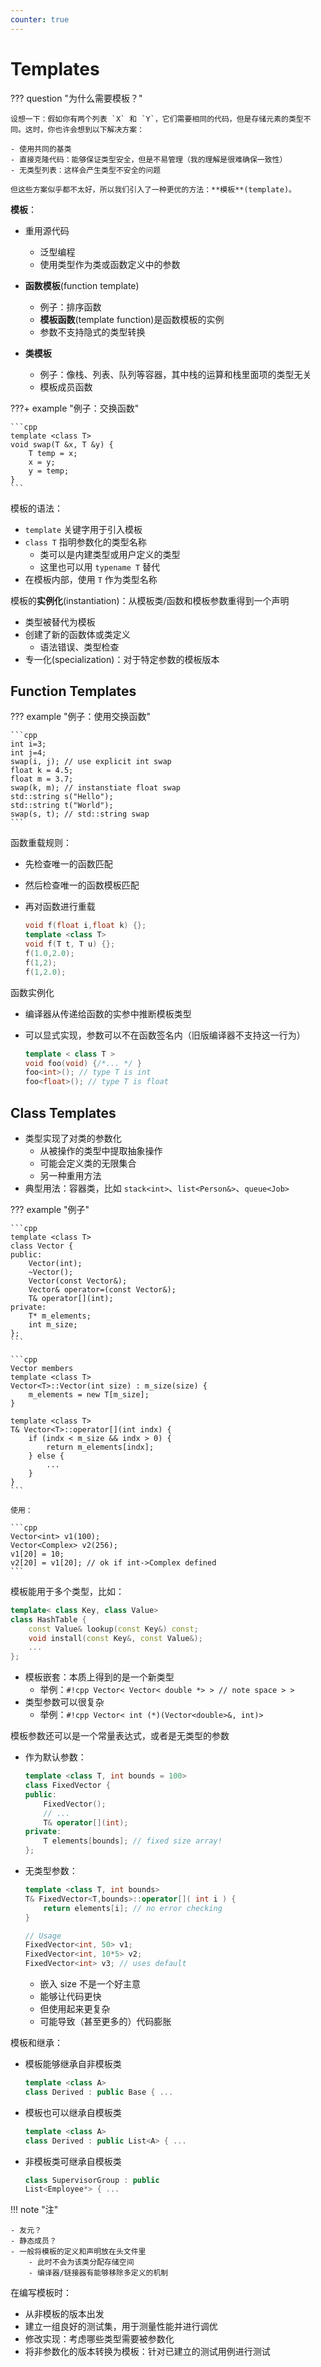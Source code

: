 ```yaml
---
counter: true
---
```


# Templates

??? question "为什么需要模板？"

    设想一下：假如你有两个列表 `X` 和 `Y`，它们需要相同的代码，但是存储元素的类型不同。这时，你也许会想到以下解决方案：

    - 使用共同的基类
    - 直接克隆代码：能够保证类型安全，但是不易管理（我的理解是很难确保一致性）
    - 无类型列表：这样会产生类型不安全的问题

    但这些方案似乎都不太好，所以我们引入了一种更优的方法：**模板**(template)。

**模板**：

- 重用源代码
    - 泛型编程
    - 使用类型作为类或函数定义中的参数
- **函数模板**(function template)
    - 例子：排序函数
    - **模板函数**(template function)是函数模板的实例
    - 参数不支持隐式的类型转换
    
- **类模板**
    - 例子：像栈、列表、队列等容器，其中栈的运算和栈里面项的类型无关
    - 模板成员函数

???+ example "例子：交换函数"

    ```cpp
    template <class T>
    void swap(T &x, T &y) {
        T temp = x;
        x = y;
        y = temp;
    }
    ```

模板的语法：

- `template` 关键字用于引入模板
- `class T` 指明参数化的类型名称
    - 类可以是内建类型或用户定义的类型
    - 这里也可以用 `typename T` 替代
- 在模板内部，使用 `T` 作为类型名称

模板的**实例化**(instantiation)：从模板类/函数和模板参数重得到一个声明

- 类型被替代为模板
- 创建了新的函数体或类定义
    - 语法错误、类型检查
- 专一化(specialization)：对于特定参数的模板版本


## Function Templates

??? example "例子：使用交换函数"

    ```cpp
    int i=3;
    int j=4;
    swap(i, j); // use explicit int swap
    float k = 4.5;
    float m = 3.7;
    swap(k, m); // instanstiate float swap
    std::string s("Hello");
    std::string t("World");
    swap(s, t); // std::string swap
    ```

函数重载规则：

- 先检查唯一的函数匹配
- 然后检查唯一的函数模板匹配
- 再对函数进行重载

    ```cpp
    void f(float i,float k) {};
    template <class T>
    void f(T t, T u) {};
    f(1.0,2.0);
    f(1,2);
    f(1,2.0);
    ```

函数实例化

- 编译器从传递给函数的实参中推断模板类型
- 可以显式实现，参数可以不在函数签名内（旧版编译器不支持这一行为）

    ```cpp
    template < class T >
    void foo(void) {/*... */ }
    foo<int>(); // type T is int
    foo<float>(); // type T is float
    ```


## Class Templates

- 类型实现了对类的参数化
    - 从被操作的类型中提取抽象操作
    - 可能会定义类的无限集合
    - 另一种重用方法
- 典型用法：容器类，比如 `stack<int>`、`list<Person&>`、`queue<Job>`

??? example "例子"

    ```cpp
    template <class T>
    class Vector {
    public:
        Vector(int);
        ~Vector();
        Vector(const Vector&);
        Vector& operator=(const Vector&);
        T& operator[](int);
    private:
        T* m_elements;
        int m_size;
    };
    ```

    ```cpp
    Vector members
    template <class T>
    Vector<T>::Vector(int size) : m_size(size) {
        m_elements = new T[m_size];
    }

    template <class T>
    T& Vector<T>::operator[](int indx) {
        if (indx < m_size && indx > 0) {
            return m_elements[indx];
        } else { 
            ...
        }
    }
    ```

    使用：

    ```cpp
    Vector<int> v1(100);
    Vector<Complex> v2(256);
    v1[20] = 10;
    v2[20] = v1[20]; // ok if int->Complex defined
    ```

模板能用于多个类型，比如：

```cpp
template< class Key, class Value>
class HashTable {
    const Value& lookup(const Key&) const;
    void install(const Key&, const Value&);
    ...
};
```

- 模板嵌套：本质上得到的是一个新类型
    - 举例：`#!cpp Vector< Vector< double *> > // note space > >`
- 类型参数可以很复杂
    - 举例：`#!cpp Vector< int (*)(Vector<double>&, int)>`

模板参数还可以是一个常量表达式，或者是无类型的参数

- 作为默认参数：

    ```cpp
    template <class T, int bounds = 100>
    class FixedVector {
    public:
        FixedVector();
        // ...
        T& operator[](int);
    private:
        T elements[bounds]; // fixed size array!
    };
    ```

- 无类型参数：

    ```cpp
    template <class T, int bounds>
    T& FixedVector<T,bounds>::operator[]( int i ) {
        return elements[i]; // no error checking
    }

    // Usage
    FixedVector<int, 50> v1;
    FixedVector<int, 10*5> v2;
    FixedVector<int> v3; // uses default
    ```

    - 嵌入 size 不是一个好主意
    - 能够让代码更快
    - 但使用起来更复杂
    - 可能导致（甚至更多的）代码膨胀

模板和继承：

- 模板能够继承自非模板类

    ```cpp
    template <class A>
    class Derived : public Base { ...
    ```

- 模板也可以继承自模板类

    ```cpp
    template <class A>
    class Derived : public List<A> { ...
    ```


- 非模板类可继承自模板类

    ```cpp
    class SupervisorGroup : public
    List<Employee*> { ...
    ```

!!! note "注"

    - 友元？
    - 静态成员？
    - 一般将模板的定义和声明放在头文件里
        - 此时不会为该类分配存储空间
        - 编译器/链接器有能够移除多定义的机制
    
在编写模板时：

- 从非模板的版本出发
- 建立一组良好的测试集，用于测量性能并进行调优
- 修改实现：考虑哪些类型需要被参数化
- 将非参数化的版本转换为模板：针对已建立的测试用例进行测试